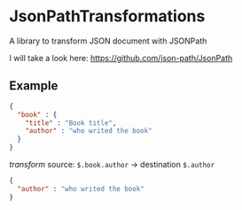 # JsonPathTransformations
A library to transform JSON document with JSONPath


I will take a look here: https://github.com/json-path/JsonPath

## Example

```json
{
  "book" : {
    "title" : "Book title",
    "author" : "who writed the book"
  }
}
```
_transform_
source: `$.book.author` -> destination `$.author`

```json
{
  "author" : "who writed the book"
}
```
